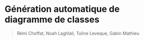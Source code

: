 # Génération automatique de diagramme de classes

> Rémi Choffat, Noah Laghlali, Tuline Leveque, Gabin Mathieu